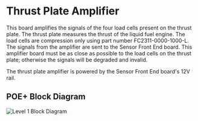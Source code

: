 # Thrust Plate Amplifier

This board amplifies the signals of the four load cells present on the thrust plate. The thrust plate measures the thrust of the liquid fuel engine. The load cells are compression only using part number FC2311-0000-1000-L. The signals from the amplifier are sent to the Sensor Front End board. This amplifier board must be as close as possible to the load cells on the thrust plate; otherwise the signals will be degraded and invalid. 

The thrust plate amplifier is powered by the Sensor Front End board's 12V rail.

## POE+ Block Diagram

![Level 1 Block Diagram](https://github.com/psas/tsar-hardware/blob/master/images/thrust_plate_amplifier_block.png?raw=true)
